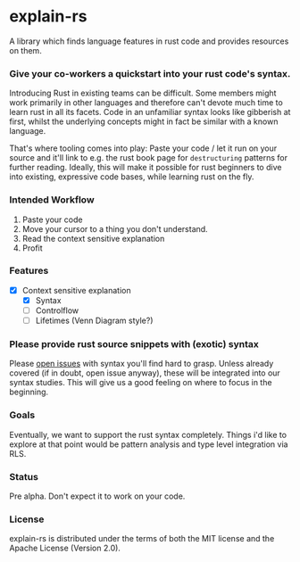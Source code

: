 # explain-rs
A library which finds language features in rust code and provides resources on them.

### Give your co-workers a quickstart into your rust code's syntax.
Introducing Rust in existing teams can be difficult. Some members might work primarily in other languages and therefore can't devote much time to learn rust in all its facets.
Code in an unfamiliar syntax looks like gibberish at first, whilst the underlying concepts might in fact be similar with a known language.

That's where tooling comes into play: Paste your code / let it run on your source and it'll link to e.g. the rust book page for `destructuring` patterns for further reading.
Ideally, this will make it possible for rust beginners to dive into existing, expressive code bases, while learning rust on the fly.

### Intended Workflow
 1. Paste your code
 2. Move your cursor to a thing you don't understand.
 3. Read the context sensitive explanation
 4. Profit
 
### Features
 - [x] Context sensitive explanation
     - [x] Syntax
     - [ ] Controlflow
     - [ ] Lifetimes (Venn Diagram style?)

### Please provide rust source snippets with (exotic) syntax

Please [open issues](https://github.com/MSleepyPanda/explain-rs/issues/new) with syntax you'll find hard to grasp. Unless already covered (if in doubt, open issue anyway), these will be integrated into our syntax studies.
This will give us a good feeling on where to focus in the beginning.

### Goals
Eventually, we want to support the rust syntax completely. Things i'd like to explore at that point would be pattern analysis and type level integration via RLS.

### Status
Pre alpha. Don't expect it to work on your code.

### License

explain-rs is distributed under the terms of both the MIT license and the Apache License (Version 2.0).
